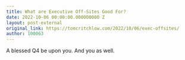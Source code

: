 ```yaml
---
title: What are Executive Off-Sites Good For?
date: 2022-10-06 00:00:00.000000000 Z
layout: post-external
original_link: https://tomcritchlow.com/2022/10/06/exec-offsites/
author: 100063
---
```


A blessed Q4 be upon you. And you as well.

